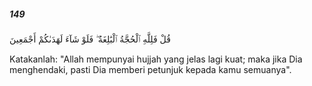 ##### 149

<span class="ayah">قُلْ فَلِلَّهِ ٱلْحُجَّةُ ٱلْبَٰلِغَةُ ۖ فَلَوْ شَآءَ لَهَدَىٰكُمْ أَجْمَعِينَ</span>

<span class="ayah_translation">Katakanlah: "Allah mempunyai hujjah yang jelas lagi kuat; maka jika Dia menghendaki, pasti Dia memberi petunjuk kepada kamu semuanya".</span>
